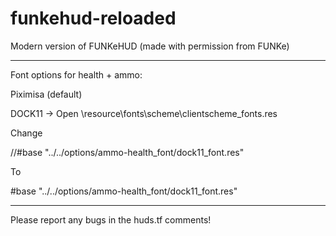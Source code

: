 # funkehud-reloaded
Modern version of FUNKeHUD
(made with permission from FUNKe)
_______________________________________
Font options for health + ammo:

Piximisa (default)

DOCK11 -> Open \resource\fonts\scheme\clientscheme_fonts.res

Change

//#base "../../options/ammo-health_font/dock11_font.res"

To

#base "../../options/ammo-health_font/dock11_font.res"

_______________________________________

Please report any bugs in the huds.tf comments!